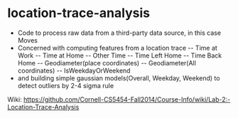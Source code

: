 location-trace-analysis
=======================

- Code to process raw data from a third-party data source, in this case Moves
- Concerned with computing features from a location trace
-- Time at Work
-- Time at Home
-- Other Time
-- Time Left Home
-- Time Back Home
-- Geodiameter(place coordinates)
-- Geodiameter(All coordinates)
-- IsWeekdayOrWeekend
- and building simple gaussian models(Overall, Weekday, Weekend) to detect outliers by 2-4 sigma rule

Wiki: https://github.com/Cornell-CS5454-Fall2014/Course-Info/wiki/Lab-2:-Location-Trace-Analysis
